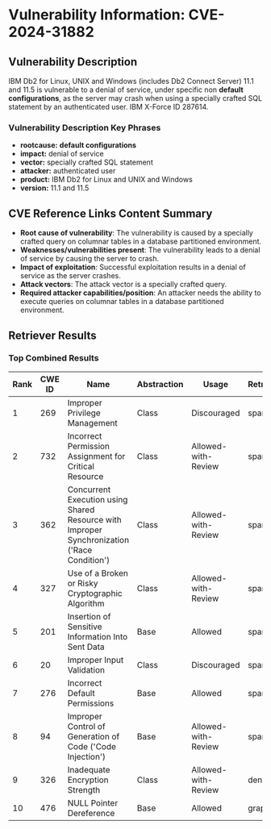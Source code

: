 # Vulnerability Information: CVE-2024-31882

## Vulnerability Description
IBM Db2 for Linux, UNIX and Windows (includes Db2 Connect Server) 11.1 and 11.5 is vulnerable to a denial of service, under specific non **default configurations**, as the server may crash when using a specially crafted SQL statement by an authenticated user. IBM X-Force ID 287614.

### Vulnerability Description Key Phrases
- **rootcause:** **default configurations**
- **impact:** denial of service
- **vector:** specially crafted SQL statement
- **attacker:** authenticated user
- **product:** IBM Db2 for Linux and UNIX and Windows
- **version:** 11.1 and 11.5

## CVE Reference Links Content Summary
- **Root cause of vulnerability**: The vulnerability is caused by a specially crafted query on columnar tables in a database partitioned environment.
- **Weaknesses/vulnerabilities present**: The vulnerability leads to a denial of service by causing the server to crash.
- **Impact of exploitation**: Successful exploitation results in a denial of service as the server crashes.
- **Attack vectors**: The attack vector is a specially crafted query.
- **Required attacker capabilities/position**: An attacker needs the ability to execute queries on columnar tables in a database partitioned environment.

## Retriever Results

### Top Combined Results

| Rank | CWE ID | Name | Abstraction | Usage  | Retrievers | Individual Scores |
|------|--------|------|-------------|-------|------------|-------------------|
| 1 | 269 | Improper Privilege Management | Class | Discouraged | sparse | 0.313 |
| 2 | 732 | Incorrect Permission Assignment for Critical Resource | Class | Allowed-with-Review | sparse | 0.288 |
| 3 | 362 | Concurrent Execution using Shared Resource with Improper Synchronization ('Race Condition') | Class | Allowed-with-Review | sparse | 0.285 |
| 4 | 327 | Use of a Broken or Risky Cryptographic Algorithm | Class | Allowed-with-Review | sparse | 0.283 |
| 5 | 201 | Insertion of Sensitive Information Into Sent Data | Base | Allowed | sparse | 0.283 |
| 6 | 20 | Improper Input Validation | Class | Discouraged | sparse | 0.273 |
| 7 | 276 | Incorrect Default Permissions | Base | Allowed | sparse | 0.265 |
| 8 | 94 | Improper Control of Generation of Code ('Code Injection') | Base | Allowed-with-Review | sparse | 0.264 |
| 9 | 326 | Inadequate Encryption Strength | Class | Allowed-with-Review | dense | 0.508 |
| 10 | 476 | NULL Pointer Dereference | Base | Allowed | graph | 0.002 |

